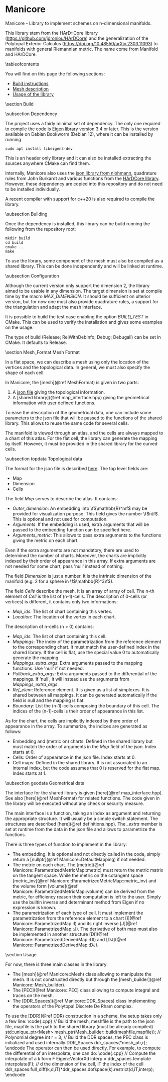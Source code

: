 # Manicore

Manicore - Library to implement schemes on n-dimensional manifolds.

This library stem from the HArD::Core library (https://github.com/jdroniou/HArDCore) and the generalization of the Polytopal Exterior Calculus (https://doi.org/10.48550/arXiv.2303.11093) to manifolds with general Riemannian metric.
The name come from Manifold and HArDCore.

\tableofcontents

You will find on this page the following sections:
- [Build instructions](#Build)
- [Mesh description](#Mesh_Format)
- [Usage of the library](#Usage)


\section Build

\subsection Dependency

The project uses a fairly minimal set of dependency. 
The only one required to compile the code is [Eigen library](http://eigen.tuxfamily.org/) version 3.4 or later. 
This is the version available on Debian Bookworm (Debian 12), where it can be installed by running 
```
sudo apt install libeigen3-dev
```
This is an header only library and it can also be installed extracting the sources anywhere CMake can find them. 

Internally, Manicore also uses the [json library from nlohmann](https://github.com/nlohmann/json), 
quadrature rules from John Burkardt and various functions from the [HArDCore library](https://github.com/jdroniou/HArDCore).
However, these dependency are copied into this repository and do not need to be installed individually.

A recent compiler with support for c++20 is also required to compile the library.

\subsection Building 

Once the dependency is installed, this library can be build running the following from the repository root:

```
mkdir build
cd build
cmake ..
make
```

To use the library, some component of the mesh must also be compiled as a shared library. 
This can be done independently and will be linked at runtime.

\subsection Configuration

Although the current version only support the dimension 2,
the library aimed to be usable in any dimension. 
The target dimension is set at compile time by the macro *MAX_DIMENSION*. 
It should be sufficient on ulterior version, 
but for now one must also provide quadrature rules, a support for the triangulation and adapt the mesh interface.

It is possible to build the test case enabling the option *BUILD_TEST* in CMake.
This can be used to verify the installation and gives some examples on the usage. 

The type of build (Release; RelWithDebInfo; Debug; Debugall) can be set in CMake. It defaults to Release. 

\section Mesh_Format Mesh Format 

In a flat space, we can describe a mesh using only the location of the vertices and the topological data.
In general, we must also specify the shape of each cell.

In Manicore, the [mesh](@ref MeshFormat) is given in two parts: 
1. A [json file](./mesh_format) giving the topological information.
2. A [shared library](@ref map_interface.hpp) giving the geometrical information with user defined functions.

To ease the description of the geometrical data, one can include some parameters to the json file that will be passed to the functions of the shared library.
This allows to reuse the same code for several cells.

The manifold is viewed through an atlas, and the cells are always mapped to a chart of this atlas. 
For the flat cell, the library can generate the mapping by itself. However, it must be provided in the shared library for the curved cells. 

\subsection topdata Topological data

The format for the json file is described [here](./mesh_format).
The top level fields are:
- Map
- Dimension
- Cells

The field *Map* serves to describe the atlas. It contains:
- *Outer_dimension*: An embedding into \f$\mathbb{R}^n\f$ may be provided for visualization purpose. This field gives the number \f$n\f$. 
This is optional and not used for computation.
- *Arguments*: If the embedding is used, extra arguments that will be passed to the embedding function can be specified here.
- *Arguments_metric*: This allows to pass extra arguments to the functions giving the metric on each chart.

Even if the extra arguments are not mandatory, there are used to determined the number of charts. 
Moreover, the charts are implicitly indexed by their order of appearance in this array.
If extra arguments are not needed for some chart, pass 'null' instead of nothing.

The field *Dimension* is just a number. It is the intrinsic dimension of the manifold (e.g. 2 for a sphere in \f$\mathbb{R}^3\f$).

The field *Cells* describe the mesh. It is an array of array of cell. The n-th element of *Cell* is the list of (n-1)-cells.
The description of 0-cells (or vertices) is different, it contains only two informations:
- *Map_ids*: The list of chart containing this vertex.
- *Location*: The location of the vertex in each chart.

The description of n-cells (n > 0) contains:
- *Map_ids*: The list of chart containing this cell.
- *Mappings*: The index of the parametrization from the reference element to the corresponding chart. It must match the user-defined index in the shared library. If the cell is flat, use the special value 0 to automatically generate the mapping.
- *Mappings_extra_args*: Extra arguments passed to the mapping functions. Use 'null' if not needed.
- *Pullback_extra_args*: Extra arguments passed to the differential of the mappings. If 'null', it will instead use the arguments from *Mappings_extra_args*.
- *Ref_elem*: Reference element. It is given as a list of simplexes. It is shared between all mappings. It can be generated automatically if the field is null and the mapping is flat.
- *Boundary*: List the (n-1)-cells composing the boundary of this cell. The indices of the (n-1)-cells is their order of appearance in this list.

As for the chart, the cells are implicitly indexed by there order of appearance in the array.
To summarize, the indices are generated as follows:
- Embedding and (metric on) charts: Defined in the shared library but must match the order of arguments in the *Map* field of the json. 
Index starts at 0.
- Cells: Order of appearance in the json file. Index starts at 0.
- Cell maps: Defined in the shared library. It is not associated to an internal index, but the code assumes that 0 is reserved for the flat map. Index starts at 1.

\subsection geodata Geometrical data

The interface for the shared library is given [here](@ref map_interface.hpp). See also [here](@ref MeshFormat) for related functions.
The code given in the library will be executed without any check or security measure.

The main interface is a function, taking an index as argument and returning the appropriate structure.
It will usually be a simple switch statement.
The structures are described [here](@ref definitions.hpp). 
The <em>_extra</em> member is set at runtime from the data in the json file and allows to parametrize the functions. 

There is three types of function to implement in the library:
- The embedding. It is optional and not directly called in the code, simply return a [nullptr](@ref Manicore::DefaultMapping) if not needed.
- The metric on each chart. The [metric](@ref Manicore::ParametrizedMetricMap::metric) must return the metric matrix on the tangent space. 
While the metric on the cotangent space [metric_inv](@ref Manicore::ParametrizedMetricMap::metric_inv) and the volume form [volume](@ref Manicore::ParametrizedMetricMap::volume) 
can be derived from the metric, for efficiency reason their computation is left to the user. 
Simply use the builtin inverse and determinant method from Eigen if no expression is known.
- The parametrization of each type of cell. It must implement the parametrization from the reference element to a chart [I](@ref Manicore::ParametrizedMap::I) and its right inverse [J](@ref Manicore::ParametrizedMap::J).
The derivative of both map must also be implemented in another structure [DI](@ref Manicore::ParametrizedDerivedMap::DI) and [DJ](@ref Manicore::ParametrizedDerivedMap::DJ).

\section Usage 

For now, there is three main classes in the library:
- The [mesh](@ref Manicore::Mesh) class allowing to manipulate the mesh. It is not constructed directly but through the [mesh_builder](@ref Manicore::Mesh_builder).
- The [PEC](@ref Manicore::PEC) class allowing to compute integral and traces on the mesh.
- The [DDR_Spaces](@ref Manicore::DDR_Spaces) class implementing the operators of the Polytopal Discrete De Rham complex.

To use the [DDR](@ref DDR) construction in a scheme, the setup takes only a few line:
\code{.cpp}
  // Build the mesh, meshfile is the path to the json file, mapfile is the path to the shared library (must be already compiled)
  std::unique_ptr<Mesh<dimension>> mesh_ptr(Mesh_builder<dimension>::build(meshfile,mapfile));
  // Polynomial degree
  int r = 3;
  // Build the DDR spaces, the PEC class is initialized and used internally
  DDR_Spaces<dimension> ddr_spaces(*mesh_ptr,r);
\endcode
The operator can then be used directly. For example, to compute the differential of an interpolate, one can do: 
\code{.cpp}
  // Compute the interpolate of a k form F
  Eigen::VectorXd interp = ddr_spaces.template interpolate<k>(F);
  // d the dimension of the cell, iT the index of the cell
  ddr_spaces.full_diff(k,d,iT)*ddr_spaces.dofspace(k).restrict(d,iT,interp);
\endcode

